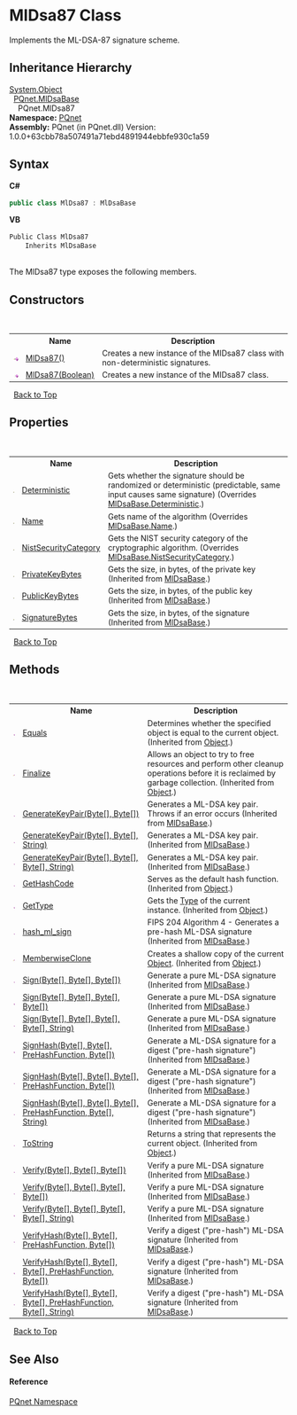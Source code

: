 # MlDsa87 Class
 

Implements the ML-DSA-87 signature scheme.


## Inheritance Hierarchy
<a href="https://docs.microsoft.com/dotnet/api/system.object" target="_blank" rel="noopener noreferrer">System.Object</a><br />&nbsp;&nbsp;<a href="5ed363d7-73b0-22b5-bdb5-93527a8de811">PQnet.MlDsaBase</a><br />&nbsp;&nbsp;&nbsp;&nbsp;PQnet.MlDsa87<br />
**Namespace:**&nbsp;<a href="fc4f881f-e121-9cf0-ed49-65bf6b5a005d">PQnet</a><br />**Assembly:**&nbsp;PQnet (in PQnet.dll) Version: 1.0.0+63cbb78a507491a71ebd4891944ebbfe930c1a59

## Syntax

**C#**<br />
``` C#
public class MlDsa87 : MlDsaBase
```

**VB**<br />
``` VB
Public Class MlDsa87
	Inherits MlDsaBase
```

<br />
The MlDsa87 type exposes the following members.


## Constructors
&nbsp;<table><tr><th></th><th>Name</th><th>Description</th></tr><tr><td>![Public method](media/pubmethod.gif "Public method")</td><td><a href="8186f505-887e-c755-55bc-439db12a922d">MlDsa87()</a></td><td>
Creates a new instance of the MlDsa87 class with non-deterministic signatures.</td></tr><tr><td>![Public method](media/pubmethod.gif "Public method")</td><td><a href="e236c67f-44a3-69b7-9292-1bfa1b776de4">MlDsa87(Boolean)</a></td><td>
Creates a new instance of the MlDsa87 class.</td></tr></table>&nbsp;
<a href="#mldsa87-class">Back to Top</a>

## Properties
&nbsp;<table><tr><th></th><th>Name</th><th>Description</th></tr><tr><td>![Public property](media/pubproperty.gif "Public property")</td><td><a href="0ed83eb1-2dcb-fc4b-a880-a14e4bbcefeb">Deterministic</a></td><td>
Gets whether the signature should be randomized or deterministic (predictable, same input causes same signature)
 (Overrides <a href="9835df45-f68f-ab54-d83c-3d41338b9cf3">MlDsaBase.Deterministic</a>.)</td></tr><tr><td>![Public property](media/pubproperty.gif "Public property")</td><td><a href="12cdd0af-f7c0-3a27-5ee5-dfaf758a7516">Name</a></td><td>
Gets name of the algorithm
 (Overrides <a href="1f32ff20-4e3c-bc96-a7f1-8922417685af">MlDsaBase.Name</a>.)</td></tr><tr><td>![Public property](media/pubproperty.gif "Public property")</td><td><a href="f030c19b-37dd-7c4c-861a-be09c06b4558">NistSecurityCategory</a></td><td>
Gets the NIST security category of the cryptographic algorithm.
 (Overrides <a href="b070ea90-e9f9-478b-c5ff-d70df571d83a">MlDsaBase.NistSecurityCategory</a>.)</td></tr><tr><td>![Public property](media/pubproperty.gif "Public property")</td><td><a href="4b541bf7-9fb4-0a37-004a-efe517312b06">PrivateKeyBytes</a></td><td>
Gets the size, in bytes, of the private key
 (Inherited from <a href="5ed363d7-73b0-22b5-bdb5-93527a8de811">MlDsaBase</a>.)</td></tr><tr><td>![Public property](media/pubproperty.gif "Public property")</td><td><a href="09cc82c5-4d8d-0e3a-4c67-b7663d7b8ad2">PublicKeyBytes</a></td><td>
Gets the size, in bytes, of the public key
 (Inherited from <a href="5ed363d7-73b0-22b5-bdb5-93527a8de811">MlDsaBase</a>.)</td></tr><tr><td>![Public property](media/pubproperty.gif "Public property")</td><td><a href="ec687e87-a2aa-11fa-0f75-f3d7430d88e2">SignatureBytes</a></td><td>
Gets the size, in bytes, of the signature
 (Inherited from <a href="5ed363d7-73b0-22b5-bdb5-93527a8de811">MlDsaBase</a>.)</td></tr></table>&nbsp;
<a href="#mldsa87-class">Back to Top</a>

## Methods
&nbsp;<table><tr><th></th><th>Name</th><th>Description</th></tr><tr><td>![Public method](media/pubmethod.gif "Public method")</td><td><a href="https://docs.microsoft.com/dotnet/api/system.object.equals#system-object-equals(system-object)" target="_blank" rel="noopener noreferrer">Equals</a></td><td>
Determines whether the specified object is equal to the current object.
 (Inherited from <a href="https://docs.microsoft.com/dotnet/api/system.object" target="_blank" rel="noopener noreferrer">Object</a>.)</td></tr><tr><td>![Protected method](media/protmethod.gif "Protected method")</td><td><a href="https://docs.microsoft.com/dotnet/api/system.object.finalize#system-object-finalize" target="_blank" rel="noopener noreferrer">Finalize</a></td><td>
Allows an object to try to free resources and perform other cleanup operations before it is reclaimed by garbage collection.
 (Inherited from <a href="https://docs.microsoft.com/dotnet/api/system.object" target="_blank" rel="noopener noreferrer">Object</a>.)</td></tr><tr><td>![Public method](media/pubmethod.gif "Public method")</td><td><a href="243769e7-d620-7091-1d48-aa11d15c8978">GenerateKeyPair(Byte[], Byte[])</a></td><td>
Generates a ML-DSA key pair. Throws if an error occurs
 (Inherited from <a href="5ed363d7-73b0-22b5-bdb5-93527a8de811">MlDsaBase</a>.)</td></tr><tr><td>![Public method](media/pubmethod.gif "Public method")</td><td><a href="9842dbfc-ffb5-5b74-2dd4-b632af360663">GenerateKeyPair(Byte[], Byte[], String)</a></td><td>
Generates a ML-DSA key pair.
 (Inherited from <a href="5ed363d7-73b0-22b5-bdb5-93527a8de811">MlDsaBase</a>.)</td></tr><tr><td>![Public method](media/pubmethod.gif "Public method")</td><td><a href="16f4c06f-bacb-f186-41ff-e7143afa4c98">GenerateKeyPair(Byte[], Byte[], Byte[], String)</a></td><td>
Generates a ML-DSA key pair.
 (Inherited from <a href="5ed363d7-73b0-22b5-bdb5-93527a8de811">MlDsaBase</a>.)</td></tr><tr><td>![Public method](media/pubmethod.gif "Public method")</td><td><a href="https://docs.microsoft.com/dotnet/api/system.object.gethashcode#system-object-gethashcode" target="_blank" rel="noopener noreferrer">GetHashCode</a></td><td>
Serves as the default hash function.
 (Inherited from <a href="https://docs.microsoft.com/dotnet/api/system.object" target="_blank" rel="noopener noreferrer">Object</a>.)</td></tr><tr><td>![Public method](media/pubmethod.gif "Public method")</td><td><a href="https://docs.microsoft.com/dotnet/api/system.object.gettype#system-object-gettype" target="_blank" rel="noopener noreferrer">GetType</a></td><td>
Gets the <a href="https://docs.microsoft.com/dotnet/api/system.type" target="_blank" rel="noopener noreferrer">Type</a> of the current instance.
 (Inherited from <a href="https://docs.microsoft.com/dotnet/api/system.object" target="_blank" rel="noopener noreferrer">Object</a>.)</td></tr><tr><td>![Public method](media/pubmethod.gif "Public method")</td><td><a href="5a608715-068b-9ff3-0551-1b1585ab3097">hash_ml_sign</a></td><td>
FIPS 204 Algorithm 4 - Generates a pre-hash ML-DSA signature
 (Inherited from <a href="5ed363d7-73b0-22b5-bdb5-93527a8de811">MlDsaBase</a>.)</td></tr><tr><td>![Protected method](media/protmethod.gif "Protected method")</td><td><a href="https://docs.microsoft.com/dotnet/api/system.object.memberwiseclone#system-object-memberwiseclone" target="_blank" rel="noopener noreferrer">MemberwiseClone</a></td><td>
Creates a shallow copy of the current <a href="https://docs.microsoft.com/dotnet/api/system.object" target="_blank" rel="noopener noreferrer">Object</a>.
 (Inherited from <a href="https://docs.microsoft.com/dotnet/api/system.object" target="_blank" rel="noopener noreferrer">Object</a>.)</td></tr><tr><td>![Public method](media/pubmethod.gif "Public method")</td><td><a href="c19b5745-a9a1-68a4-dafd-2b35870112c7">Sign(Byte[], Byte[], Byte[])</a></td><td>
Generate a pure ML-DSA signature
 (Inherited from <a href="5ed363d7-73b0-22b5-bdb5-93527a8de811">MlDsaBase</a>.)</td></tr><tr><td>![Public method](media/pubmethod.gif "Public method")</td><td><a href="25a68417-10c7-08f9-66eb-e812180f7c59">Sign(Byte[], Byte[], Byte[], Byte[])</a></td><td>
Generate a pure ML-DSA signature
 (Inherited from <a href="5ed363d7-73b0-22b5-bdb5-93527a8de811">MlDsaBase</a>.)</td></tr><tr><td>![Public method](media/pubmethod.gif "Public method")</td><td><a href="a1f27bd1-d747-f28e-38f6-02639b62d460">Sign(Byte[], Byte[], Byte[], Byte[], String)</a></td><td>
Generate a pure ML-DSA signature
 (Inherited from <a href="5ed363d7-73b0-22b5-bdb5-93527a8de811">MlDsaBase</a>.)</td></tr><tr><td>![Public method](media/pubmethod.gif "Public method")</td><td><a href="93daabd0-c7e8-5532-34db-5390a4dbb44a">SignHash(Byte[], Byte[], PreHashFunction, Byte[])</a></td><td>
Generate a ML-DSA signature for a digest ("pre-hash signature")
 (Inherited from <a href="5ed363d7-73b0-22b5-bdb5-93527a8de811">MlDsaBase</a>.)</td></tr><tr><td>![Public method](media/pubmethod.gif "Public method")</td><td><a href="1c10fdd5-0f79-e3aa-b140-27cee6e13175">SignHash(Byte[], Byte[], Byte[], PreHashFunction, Byte[])</a></td><td>
Generate a ML-DSA signature for a digest ("pre-hash signature")
 (Inherited from <a href="5ed363d7-73b0-22b5-bdb5-93527a8de811">MlDsaBase</a>.)</td></tr><tr><td>![Public method](media/pubmethod.gif "Public method")</td><td><a href="2c8abd3a-37c3-ec1c-36c4-888bf912bf54">SignHash(Byte[], Byte[], Byte[], PreHashFunction, Byte[], String)</a></td><td>
Generate a ML-DSA signature for a digest ("pre-hash signature")
 (Inherited from <a href="5ed363d7-73b0-22b5-bdb5-93527a8de811">MlDsaBase</a>.)</td></tr><tr><td>![Public method](media/pubmethod.gif "Public method")</td><td><a href="https://docs.microsoft.com/dotnet/api/system.object.tostring#system-object-tostring" target="_blank" rel="noopener noreferrer">ToString</a></td><td>
Returns a string that represents the current object.
 (Inherited from <a href="https://docs.microsoft.com/dotnet/api/system.object" target="_blank" rel="noopener noreferrer">Object</a>.)</td></tr><tr><td>![Public method](media/pubmethod.gif "Public method")</td><td><a href="b8d2be5d-a794-3614-059e-33b2bfedbdb3">Verify(Byte[], Byte[], Byte[])</a></td><td>
Verify a pure ML-DSA signature
 (Inherited from <a href="5ed363d7-73b0-22b5-bdb5-93527a8de811">MlDsaBase</a>.)</td></tr><tr><td>![Public method](media/pubmethod.gif "Public method")</td><td><a href="02dfd55a-89c7-d801-d392-c33f32011bee">Verify(Byte[], Byte[], Byte[], Byte[])</a></td><td>
Verify a pure ML-DSA signature
 (Inherited from <a href="5ed363d7-73b0-22b5-bdb5-93527a8de811">MlDsaBase</a>.)</td></tr><tr><td>![Public method](media/pubmethod.gif "Public method")</td><td><a href="08e827c4-328c-eb92-326e-5a7911e4a438">Verify(Byte[], Byte[], Byte[], Byte[], String)</a></td><td>
Verify a pure ML-DSA signature
 (Inherited from <a href="5ed363d7-73b0-22b5-bdb5-93527a8de811">MlDsaBase</a>.)</td></tr><tr><td>![Public method](media/pubmethod.gif "Public method")</td><td><a href="699449ff-ae21-7862-4f09-5e48cba2110b">VerifyHash(Byte[], Byte[], PreHashFunction, Byte[])</a></td><td>
Verify a digest ("pre-hash") ML-DSA signature
 (Inherited from <a href="5ed363d7-73b0-22b5-bdb5-93527a8de811">MlDsaBase</a>.)</td></tr><tr><td>![Public method](media/pubmethod.gif "Public method")</td><td><a href="375c4c8e-9e3f-fbd1-81ed-98676380655e">VerifyHash(Byte[], Byte[], Byte[], PreHashFunction, Byte[])</a></td><td>
Verify a digest ("pre-hash") ML-DSA signature
 (Inherited from <a href="5ed363d7-73b0-22b5-bdb5-93527a8de811">MlDsaBase</a>.)</td></tr><tr><td>![Public method](media/pubmethod.gif "Public method")</td><td><a href="3051696b-b8f0-122b-636e-e6b823625927">VerifyHash(Byte[], Byte[], Byte[], PreHashFunction, Byte[], String)</a></td><td>
Verify a digest ("pre-hash") ML-DSA signature
 (Inherited from <a href="5ed363d7-73b0-22b5-bdb5-93527a8de811">MlDsaBase</a>.)</td></tr></table>&nbsp;
<a href="#mldsa87-class">Back to Top</a>

## See Also


#### Reference
<a href="fc4f881f-e121-9cf0-ed49-65bf6b5a005d">PQnet Namespace</a><br />